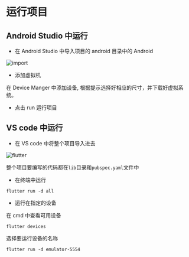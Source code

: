 # 运行项目

## Android Studio 中运行

- 在 Android Studio 中导入项目的 android 目录中的 Android

![import](/image/import.png)

- 添加虚拟机

在 Device Manger 中添加设备, 根据提示选择好相应的尺寸，并下载好虚拟系统。

- 点击 run 运行项目

## VS code 中运行

- 在 VS code 中将整个项目导入进去

![flutter](/image/flutter-import.png)

整个项目要编写的代码都在`lib`目录和`pubspec.yaml`文件中

- 在终端中运行

```shell
flutter run -d all
```

- 运行在指定的设备

在 cmd 中查看可用设备

```shell
flutter devices
```

选择要运行设备的名称

```shell
flutter run -d emulator-5554
```
